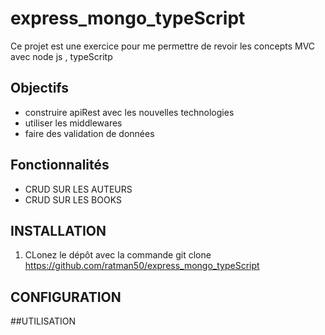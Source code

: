# express_mongo_typeScript
Ce projet est une exercice pour me permettre de revoir les concepts MVC avec node js , typeScritp

## Objectifs
- construire apiRest avec les nouvelles technologies
- utiliser les middlewares
- faire des validation de données

## Fonctionnalités
- CRUD SUR LES AUTEURS
- CRUD SUR LES BOOKS

## INSTALLATION
1. CLonez le dépôt avec la commande 
   git clone https://github.com/ratman50/express_mongo_typeScript
## CONFIGURATION


##UTILISATION
